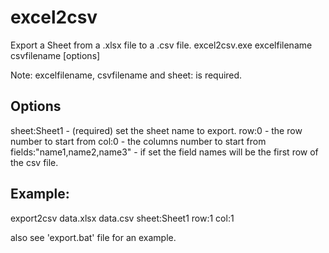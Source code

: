 excel2csv
==========


 Export a Sheet from a .xlsx file to a .csv file.
 excel2csv.exe excelfilename csvfilename [options]

 Note: excelfilename, csvfilename and sheet: is required.

 Options
 -------
 sheet:Sheet1 - (required) set the sheet name to export.
 row:0        - the row number to start from
 col:0        - the columns number to start from
 fields:"name1,name2,name3" - if set the field names will be the first row of the csv file.

 Example:
 --------
 export2csv data.xlsx data.csv sheet:Sheet1 row:1 col:1

also see 'export.bat' file for an example.